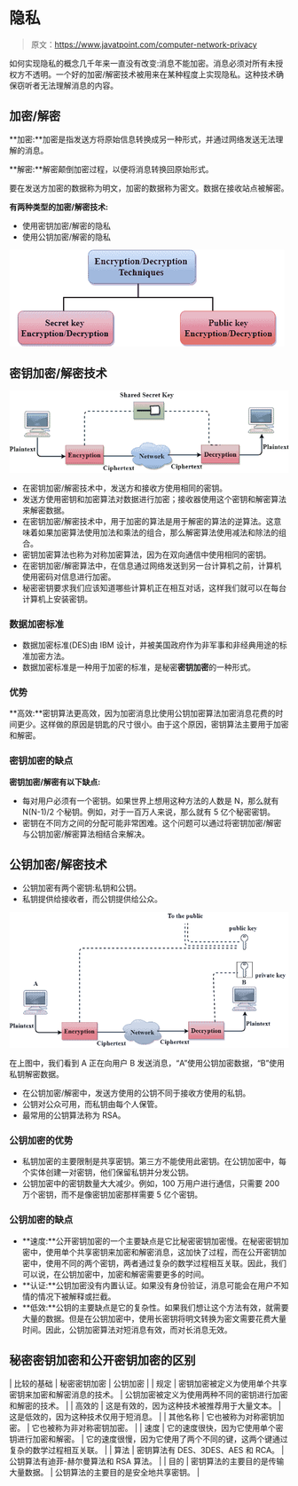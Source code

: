 # 隐私

> 原文：<https://www.javatpoint.com/computer-network-privacy>

如何实现隐私的概念几千年来一直没有改变:消息不能加密。消息必须对所有未授权方不透明。一个好的加密/解密技术被用来在某种程度上实现隐私。这种技术确保窃听者无法理解消息的内容。

## 加密/解密

**加密:**加密是指发送方将原始信息转换成另一种形式，并通过网络发送无法理解的消息。

**解密:**解密颠倒加密过程，以便将消息转换回原始形式。

要在发送方加密的数据称为明文，加密的数据称为密文。数据在接收站点被解密。

**有两种类型的加密/解密技术:**

*   使用密钥加密/解密的隐私
*   使用公钥加密/解密的隐私

![Computer Network Privacy](img/f509049337a1c7fc6bbb64af67f41d9f.png)

## 密钥加密/解密技术

![Computer Network Privacy](img/f87b16ae1fd3a040fee91ec0a3813a63.png)

*   在密钥加密/解密技术中，发送方和接收方使用相同的密钥。
*   发送方使用密钥和加密算法对数据进行加密；接收器使用这个密钥和解密算法来解密数据。
*   在密钥加密/解密技术中，用于加密的算法是用于解密的算法的逆算法。这意味着如果加密算法使用加法和乘法的组合，那么解密算法使用减法和除法的组合。
*   密钥加密算法也称为对称加密算法，因为在双向通信中使用相同的密钥。
*   在密钥加密/解密算法中，在信息通过网络发送到另一台计算机之前，计算机使用密码对信息进行加密。
*   秘密密钥要求我们应该知道哪些计算机正在相互对话，这样我们就可以在每台计算机上安装密钥。

### 数据加密标准

*   数据加密标准(DES)由 IBM 设计，并被美国政府作为非军事和非经典用途的标准加密方法。
*   数据加密标准是一种用于加密的标准，是秘密**密钥加密**的一种形式。

### 优势

**高效:**密钥算法更高效，因为加密消息比使用公钥加密算法加密消息花费的时间更少。这样做的原因是钥匙的尺寸很小。由于这个原因，密钥算法主要用于加密和解密。

### 密钥加密的缺点

**密钥加密/解密有以下缺点:**

*   每对用户必须有一个密钥。如果世界上想用这种方法的人数是 N，那么就有 N(N-1)/2 个秘钥。例如，对于一百万人来说，那么就有 5 亿个秘密密钥。
*   密钥在不同方之间的分配可能非常困难。这个问题可以通过将密钥加密/解密与公钥加密/解密算法相结合来解决。

## 公钥加密/解密技术

*   公钥加密有两个密钥:私钥和公钥。
*   私钥提供给接收者，而公钥提供给公众。

![Computer Network Privacy](img/35ed1d4ff5130ceef2776eb436fb4855.png)

在上图中，我们看到 A 正在向用户 B 发送消息，“A”使用公钥加密数据，“B”使用私钥解密数据。

*   在公钥加密/解密中，发送方使用的公钥不同于接收方使用的私钥。
*   公钥对公众可用，而私钥由每个人保管。
*   最常用的公钥算法称为 RSA。

### 公钥加密的优势

*   私钥加密的主要限制是共享密钥。第三方不能使用此密钥。在公钥加密中，每个实体创建一对密钥，他们保留私钥并分发公钥。
*   公钥加密中的密钥数量大大减少。例如，100 万用户进行通信，只需要 200 万个密钥，而不是像密钥加密那样需要 5 亿个密钥。

### 公钥加密的缺点

*   **速度:**公开密钥加密的一个主要缺点是它比秘密密钥加密慢。在秘密密钥加密中，使用单个共享密钥来加密和解密消息，这加快了过程，而在公开密钥加密中，使用不同的两个密钥，两者通过复杂的数学过程相互关联。因此，我们可以说，在公钥加密中，加密和解密需要更多的时间。
*   **认证:**公钥加密没有内置认证。如果没有身份验证，消息可能会在用户不知情的情况下被解释或拦截。
*   **低效:**公钥的主要缺点是它的复杂性。如果我们想让这个方法有效，就需要大量的数据。但是在公钥加密中，使用长密钥将明文转换为密文需要花费大量时间。因此，公钥加密算法对短消息有效，而对长消息无效。

## 秘密密钥加密和公开密钥加密的区别

| 比较的基础 | 秘密密钥加密 | 公钥加密 |
| 规定 | 密钥加密被定义为使用单个共享密钥来加密和解密消息的技术。 | 公钥加密被定义为使用两种不同的密钥进行加密和解密的技术。 |
| 高效的 | 这是有效的，因为这种技术被推荐用于大量文本。 | 这是低效的，因为这种技术仅用于短消息。 |
| 其他名称 | 它也被称为对称密钥加密。 | 它也被称为非对称密钥加密。 |
| 速度 | 它的速度很快，因为它使用单个密钥进行加密和解密。 | 它的速度很慢，因为它使用了两个不同的键，这两个键通过复杂的数学过程相互关联。 |
| 算法 | 密钥算法有 DES、3DES、AES 和 RCA。 | 公钥算法有迪菲-赫尔曼算法和 RSA 算法。 |
| 目的 | 密钥算法的主要目的是传输大量数据。 | 公钥算法的主要目的是安全地共享密钥。 |